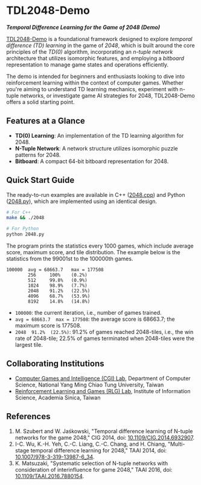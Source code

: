 # TDL2048-Demo

***Temporal Difference Learning for the Game of 2048 (Demo)***

[TDL2048-Demo](https://github.com/moporgic/TDL2048-Demo) is a foundational framework designed to explore *temporal difference (TD) learning* in the game of *2048*, which is built around the core principles of the *TD(0)* algorithm, incorporating an *n-tuple network* architecture that utilizes isomorphic features, and employing a *bitboard* representation to manage game states and operations efficiently.

The demo is intended for beginners and enthusiasts looking to dive into reinforcement learning within the context of computer games. Whether you're aiming to understand TD learning mechanics, experiment with n-tuple networks, or investigate game AI strategies for 2048, TDL2048-Demo offers a solid starting point.

## Features at a Glance

- **TD(0) Learning**: An implementation of the TD learning algorithm for 2048.
- **N-Tuple Network**: A network structure utilizes isomorphic puzzle patterns for 2048.
- **Bitboard**: A compact 64-bit bitboard representation for 2048.

## Quick Start Guide

The ready-to-run examples are available in C++ ([2048.cpp](2048.cpp)) and Python ([2048.py](2048.py)), which are implemented using an identical design.

```bash
# For C++
make && ./2048

# For Python
python 2048.py
```

The program prints the statistics every 1000 games, which include average score, maximum score, and tile distribution.
The example below is the statistics from the 99001st to the 100000th games.
```
100000  avg = 68663.7   max = 177508
        256     100%    (0.2%)
        512     99.8%   (0.9%)
        1024    98.9%   (7.7%)
        2048    91.2%   (22.5%)
        4096    68.7%   (53.9%)
        8192    14.8%   (14.8%)
```
- `100000`: the current iteration, i.e., number of games trained.
- `avg = 68663.7  max = 177508`: the average score is 68663.7;
                                 the maximum score is 177508.
- `2048  91.2%  (22.5%)`: 91.2% of games reached 2048-tiles, i.e., the win rate of 2048-tile;
                          22.5% of games terminated when 2048-tiles were the largest tile.

## Collaborating Institutions

* [Computer Games and Intelligence (CGI) Lab](https://cgi.lab.nycu.edu.tw), Department of Computer Science, National Yang Ming Chiao Tung University, Taiwan
* [Reinforcement Learning and Games (RLG) Lab](https://rlg.iis.sinica.edu.tw), Institute of Information Science, Academia Sinica, Taiwan

## References

1. M. Szubert and W. Jaśkowski, "Temporal difference learning of N-tuple networks for the game 2048," CIG 2014, doi: [10.1109/CIG.2014.6932907](https://doi.org/10.1109/CIG.2014.6932907).
2. I-C. Wu, K.-H. Yeh, C.-C. Liang, C.-C. Chang, and H. Chiang, "Multi-stage temporal difference learning for 2048," TAAI 2014, doi: [10.1007/978-3-319-13987-6_34](https://doi.org/10.1007/978-3-319-13987-6_34).
3. K. Matsuzaki, "Systematic selection of N-tuple networks with consideration of interinfluence for game 2048," TAAI 2016, doi: [10.1109/TAAI.2016.7880154](https://doi.org/10.1109/TAAI.2016.7880154).
